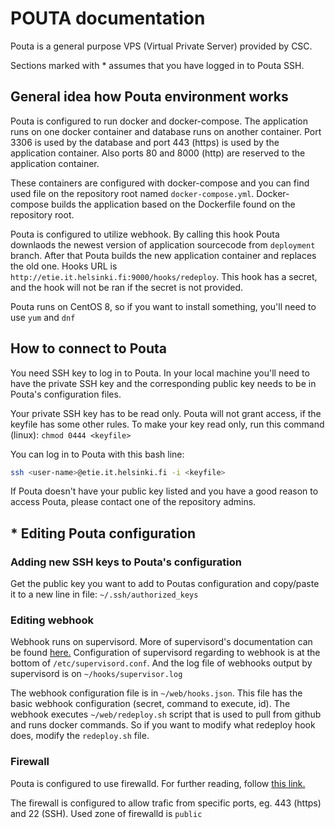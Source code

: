 # POUTA documentation

Pouta is a general purpose VPS (Virtual Private Server) provided by CSC.

Sections marked with * assumes that you have logged in to Pouta SSH.

## General idea how Pouta environment works

Pouta is configured to run docker and docker-compose. The application runs on one docker container and database runs on another container. Port 3306 is used by the database and port 443 (https) is used by the application container. Also ports 80 and 8000 (http) are reserved to the application container. 

These containers are configured with docker-compose and you can find used file on the repository root named `docker-compose.yml`. Docker-compose builds the application based on the Dockerfile found on the repository root.

Pouta is configured to utilize webhook. By calling this hook Pouta downlaods the newest version of application sourcecode from `deployment` branch. After that Pouta builds the new application container and replaces the old one. Hooks URL is `http://etie.it.helsinki.fi:9000/hooks/redeploy`. This hook has a secret, and the hook will not be ran if the secret is not provided.

Pouta runs on CentOS 8, so if you want to install something, you'll need to use `yum` and `dnf`

## How to connect to Pouta

You need SSH key to log in to Pouta. In your local machine you'll need to have the private SSH key and the corresponding public key needs to be in Pouta's configuration files.

Your private SSH key has to be read only. Pouta will not grant access, if the keyfile has some other rules. To make your key read only, run this command (linux): `chmod 0444 <keyfile>`

You can log in to Pouta with this bash line:
```bash
ssh <user-name>@etie.it.helsinki.fi -i <keyfile>
```

If Pouta doesn't have your public key listed and you have a good reason to access Pouta, please contact one of the repository admins.

## * Editing Pouta configuration

### Adding new SSH keys to Pouta's configuration

Get the public key you want to add to Poutas configuration and copy/paste it to a new line in file: `~/.ssh/authorized_keys`

### Editing webhook

Webhook runs on supervisord. More of supervisord's documentation can be found [here.](http://supervisord.org/) Configuration of supervisord regarding to webhook is at the bottom of `/etc/supervisord.conf`. And the log file of webhooks output by supervisord is on `~/hooks/supervisor.log`

The webhook configuration file is in `~/web/hooks.json`. This file has the basic webhook configuration (secret, command to execute, id). The webhook executes `~/web/redeploy.sh` script that is used to pull from github and runs docker commands. So if you want to modify what redeploy hook does, modify the `redeploy.sh` file.

### Firewall

Pouta is configured to use firewalld. For further reading, follow [this link.](https://firewalld.org/documentation/man-pages/firewall-cmd.html)

The firewall is configured to allow trafic from specific ports, eg. 443 (https) and 22 (SSH). Used zone of firewalld is `public`